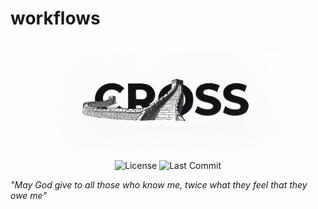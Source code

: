 # workflows

<div align="center">
  <br>
  <img width="360" style="max-width:80%" src=".github/cross.jpg" title="cross">
  <br>
</div>

<p align="center">
<img src="https://img.shields.io/github/license/havario/workflows.svg?style=flat" alt="License" />
<img src="https://img.shields.io/github/last-commit/havario/workflows?style=flat" alt="Last Commit" />
</p>

_"May God give to all those who know me, twice what they feel that they owe me"_
